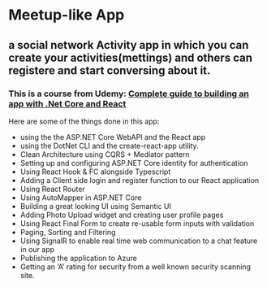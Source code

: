 

# Meetup-like App
## a social network Activity app in which you can create your activities(mettings) and others can registere and start conversing about it.

### This is a course from Udemy: [Complete guide to building an app with .Net Core and React](https://www.udemy.com/course/complete-guide-to-building-an-app-with-net-core-and-react/)

Here are some of the things done in this app:
* using the the ASP.NET Core WebAPI and the React app 
* using the DotNet CLI and the create-react-app utility.
* Clean Architecture using CQRS + Mediator pattern
* Setting up and configuring ASP.NET Core identity for authentication
* Using React Hook & FC alongside Typescript
* Adding a Client side login and register function to our React application
* Using React Router
* Using AutoMapper in ASP.NET Core
* Building a great looking UI using Semantic UI
* Adding Photo Upload widget and creating user profile pages
* Using React Final Form to create re-usable form inputs with validation
* Paging, Sorting and Filtering
* Using SignalR to enable real time web communication to a chat feature in our app
* Publishing the application to Azure
* Getting an ‘A’ rating for security from a well known security scanning site.
